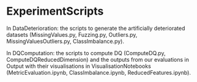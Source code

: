 # ExperimentScripts
In DataDeterioration: the scripts to generate the artificially deteriorated datasets (MissingValues.py, Fuzzing.py, 
Outliers.py, MissingValuesOutliers.py, ClassImbalance.py).

In DQComputation: the scripts to compute DQ (ComputeDQ.py, ComputeDQReducedDimension) and the outputs from our evaluations in Output with their 
visualisations in VisualisationNotebooks (MetricEvaluation.ipynb, ClassImbalance.ipynb, ReducedFeatures.ipynb).